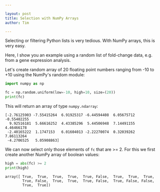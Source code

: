 ```yaml
---

layout: post
title: Selection with NumPy Arrays
author: Tim

---
```


Selecting or filtering Python lists is very tedious. With NumPy arrays, this is very easy.

Here, I show you an example using a random list of fold-change data, e.g. from a gene expression analysis.

Let's create random array of 20 floating point numbers ranging from -10 to +10 using the NumPy's random module:

```python
import numpy as np

fc = np.random.uniform(low=-10, high=10, size=(20))
print(fc)
```

This will return an array of type `numpy.ndarray`:

```
[-2.76125903 -7.55415264  6.91925317 -6.44594408  6.05675712 -0.55402255
  9.92516181  5.66616252  4.43385296  5.44506948  7.14491155  4.46466178
 -2.40165222  1.1747153   6.01604013 -2.22270074  0.32039262  7.86113264
 -4.2706525   5.05908863]
```

We can now select only those elements of `fc` that are >= 2. For this we first create another NumPy array of boolean values:

```python
high = abs(fc) >= 2
print(high)
```

```
array([ True,  True,  True,  True,  True, False,  True,  True,  True,
        True, False,  True,  True,  True, False,  True, False, False,
        True,  True])
```


